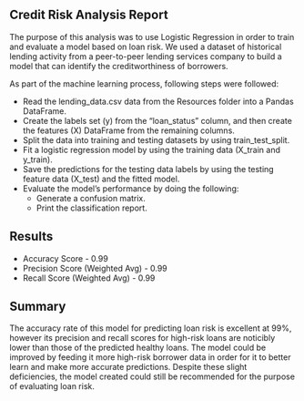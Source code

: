 ## Credit Risk Analysis Report

The purpose of this analysis was to use Logistic Regression in order to train and evaluate a model based on loan risk. We used a dataset of historical lending activity from a peer-to-peer lending services company to build a model that can identify the creditworthiness of borrowers.

As part of the machine learning process, following steps were followed:
* Read the lending_data.csv data from the Resources folder into a Pandas DataFrame.
* Create the labels set (y) from the “loan_status” column, and then create the features (X) DataFrame from the remaining columns.
* Split the data into training and testing datasets by using train_test_split.
* Fit a logistic regression model by using the training data (X_train and y_train).
* Save the predictions for the testing data labels by using the testing feature data (X_test) and the fitted model.
* Evaluate the model’s performance by doing the following:
    * Generate a confusion matrix.
    * Print the classification report.

## Results

* Accuracy Score - 0.99
* Precision Score (Weighted Avg) - 0.99
* Recall Score (Weighted Avg) - 0.99

## Summary

The accuracy rate of this model for predicting loan risk is excellent at 99%, however its precision and recall scores for high-risk loans are noticibly lower than those of the predicted healthy loans. The model could be improved by feeding it more high-risk borrower data in order for it to better learn and make more accurate predictions.  Despite these slight deficiencies, the model created could still be recommended for the purpose of evaluating loan risk.

